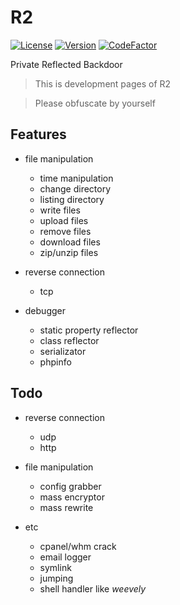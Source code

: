# R2
[![License](https://img.shields.io/badge/license-MIT-green.svg)](LICENSE)
[![Version](https://img.shields.io/badge/version-0.1-blue.svg)]()
[![CodeFactor](https://www.codefactor.io/repository/github/cvar1984/r2/badge)](https://www.codefactor.io/repository/github/cvar1984/r2)

Private Reflected Backdoor
> This is development pages of R2

> Please obfuscate by yourself

## Features
* file manipulation
  * time manipulation
  * change directory
  * listing directory
  * write files
  * upload files
  * remove files
  * download files
  * zip/unzip files
* reverse connection
  * tcp

* debugger
  * static property reflector
  * class reflector
  * serializator
  * phpinfo

## Todo
* reverse connection
  * udp
  * http

* file manipulation
  * config grabber
  * mass encryptor
  * mass rewrite

* etc
  * cpanel/whm crack
  * email logger
  * symlink
  * jumping
  * shell handler like *weevely*
